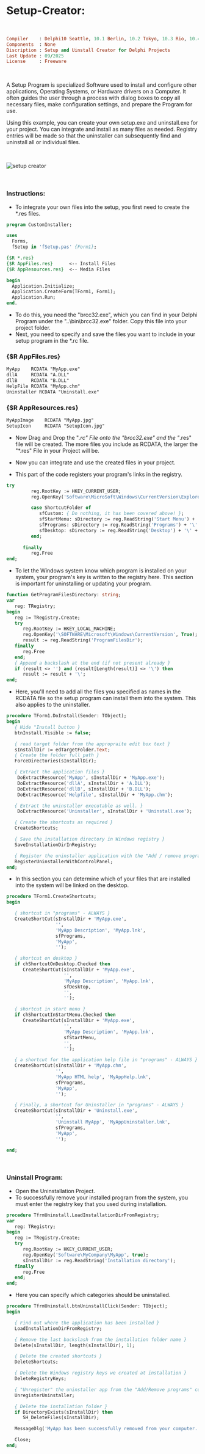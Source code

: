 # Setup-Creator:

</br>

```ruby
Compiler    : Delphi10 Seattle, 10.1 Berlin, 10.2 Tokyo, 10.3 Rio, 10.4 Sydney, 11 Alexandria, 12 Athens
Components  : None
Discription : Setup and Uinstall Creator for Delphi Projects
Last Update : 09/2025
License     : Freeware
```

</br>

A Setup Program is specialized Software used to install and configure other applications, Operating Systems, or Hardware drivers on a Computer. It often guides the user through a process with dialog boxes to copy all necessary files, make configuration settings, and prepare the Program for use.

Using this example, you can create your own setup.exe and uninstall.exe for your project. You can integrate and install as many files as needed. Registry entries will be made so that the uninstaller can subsequently find and uninstall all or individual files.

</br>

![setup creator](https://github.com/user-attachments/assets/a5a55469-b80a-4291-bed5-f997d8cc0ea7)

</br>

### Instructions:
* To integrate your own files into the setup, you first need to create the *.res files.

```pascal
program CustomInstaller;

uses
  Forms,
  fSetup in 'fSetup.pas' {Form1};

{$R *.res}
{$R AppFiles.res}      <-- Install Files
{$R AppResources.res}  <-- Media Files

begin
  Application.Initialize;
  Application.CreateForm(TForm1, Form1);
  Application.Run;
end.
```

* To do this, you need the "brcc32.exe", which you can find in your Delphi Program under the "..\bin\brcc32.exe" folder. Copy this file into your project folder.
* Next, you need to specify and save the files you want to include in your setup program in the *.rc file.


### {$R AppFiles.res}
```pascal
MyApp    RCDATA "MyApp.exe"
dllA     RCDATA "A.DLL"
dllB     RCDATA "B.DLL"
HelpFile RCDATA "MyApp.chm"
Uninstaller RCDATA "Uninstall.exe"
```

### {$R AppResources.res}
```pascal
MyAppImage    RCDATA "MyApp.jpg"
SetupIcon     RCDATA "SetupIcon.jpg"
```

* Now Drag and Drop the "*.rc" File onto the "brcc32.exe" and the "*.res" file will be created. The more files you include as RCDATA, the larger the "*.res" File in your Project will be.
* Now you can integrate and use the created files in your project.

* This part of the code registers your program's links in the registry.
```pascal
try
         reg.RootKey := HKEY_CURRENT_USER;
         reg.OpenKey('Software\MicroSoft\Windows\CurrentVersion\Explorer\Shell Folders', false);

         case ShortcutFolder of
            sfCustom: { Do nothing, it has been covered above! };
            sfStartMenu: sDirectory := reg.ReadString('Start Menu') + '\' + sShortcutFolder;
            sfPrograms: sDirectory := reg.ReadString('Programs') + '\' + sShortcutFolder;
            sfDesktop: sDirectory := reg.ReadString('Desktop') + '\' + sShortcutFolder;
         end;
         
      finally
         reg.Free
end;
```

* To let the Windows system know which program is installed on your system, your program's key is written to the registry here. This section is important for uninstalling or updating your program.

```pascal
function GetProgramFilesDirectory: string;
var
   reg: TRegistry;
begin
   reg := TRegistry.Create;
   try
      reg.RootKey := HKEY_LOCAL_MACHINE;
      reg.OpenKey('\SOFTWARE\Microsoft\Windows\CurrentVersion', True);
      result := reg.ReadString('ProgramFilesDir');
   finally
      reg.Free
   end;
   { Append a backslash at the end (if not present already }
   if (result <> '') and (result[Length(result)] <> '\') then
      result := result + '\';
end;
```

* Here, you'll need to add all the files you specified as names in the RCDATA file so the setup program can install them into the system. This also applies to the uninstaller.

```pascal
procedure TForm1.DoInstall(Sender: TObject);
begin
   { Hide "Install button }
   btnInstall.Visible := false;

   { read target folder from the appropraite edit box text }
   sInstallDir := edTargetFolder.Text;
   { Create the folder full path } 
   ForceDirectories(sInstallDir);

   { Extract the application files }
	DoExtractResource('MyApp', sInstallDir + 'MyApp.exe');
	DoExtractResource('dllA', sInstallDir + 'A.DLL');
	DoExtractResource('dllB', sInstallDir + 'B.DLL');
	DoExtractResource('Helpfile', sInstallDir + 'MyApp.chm');

   { Extract the uninstaller executable as well. }
	DoExtractResource('Uninstaller', sInstallDir + 'Uninstall.exe');

   { Create the shortcuts as required }
   CreateShortcuts;

   { Save the installation directory in Windows registry }
   SaveInstallationDirInRegistry;

   { Register the uninstaller application with the "Add / remove programs" in Control Panel }
   RegisterUninstallerWithControlPanel; 
end;
```

* In this section you can determine which of your files that are installed into the system will be linked on the desktop.

```pascal
procedure TForm1.CreateShortcuts;
begin

   { shortcut in "programs" - ALWAYS }
   CreateShortCut(sInstallDir + 'MyApp.exe',
                  '',
                  'MyApp Description', 'MyApp.lnk',
                  sfPrograms,
                  'MyApp',
                  '');

   { shortcut on desktop }
   if chShortcutOnDesktop.Checked then
      CreateShortCut(sInstallDir + 'MyApp.exe',
                     '',
                     'MyApp Description', 'MyApp.lnk',
                     sfDesktop,
                     '',
                     '');

   { shortcut in start menu }
   if chShortcutInStartMenu.Checked then
      CreateShortCut(sInstallDir + 'MyApp.exe',
                     '',
                     'MyApp Description', 'MyApp.lnk',
                     sfStartMenu,
                     '',
                     '');

   { a shortcut for the application help file in "programs" - ALWAYS }
   CreateShortCut(sInstallDir + 'MyApp.chm',
                  '',
                  'MyApp HTML help', 'MyAppHelp.lnk',
                  sfPrograms,
                  'MyApp',
                  '');

   { Finally, a shortcut for Uninstaller in "programs" - ALWAYS }
   CreateShortCut(sInstallDir + 'Uninstall.exe',
                  '',
                  'Uninstall MyApp', 'MyAppUninstaller.lnk',
                  sfPrograms,
                  'MyApp',
                  '');

end;
```

</br>

### Uninstall Program:
* Open the Uninstallation Project.
* To successfully remove your installed program from the system, you must enter the registry key that you used during installation.
```pascal
procedure TfrmUninstall.LoadInstallationDirFromRegistry;
var
   reg: TRegistry;
begin
   reg := TRegistry.Create;
   try
      reg.RootKey := HKEY_CURRENT_USER;
      reg.OpenKey('Software\MyCompany\MyApp', true);
      sInstallDir := reg.ReadString('Installation directory');
   finally
      reg.Free
   end;
end;
```

* Here you can specify which categories should be uninstalled.
```pascal
procedure TfrmUninstall.btnUninstallClick(Sender: TObject);
begin

   { Find out where the application has been installed }
   LoadInstallationDirFromRegistry;

   { Remove the last backslash from the installation folder name }
   Delete(sInstallDir, length(sInstallDir), 1);

   { Delete the created shortcuts }
   DeleteShortcuts;

   { Delete the Windows registry keys we created at installation }
   DeleteRegistryKeys;

   { "Unregister" the uninstaller app from the "Add/Remove programs" control panel section }
   UnregisterUninstaller;

   { Delete the installation folder }
   if DirectoryExists(sInstallDir) then
      SH_DeleteFiles(sInstallDir);

   MessageDlg('MyApp has been successfully removed from your computer.', mtInformation, [mbOK], 0);

   Close;
end;
```




